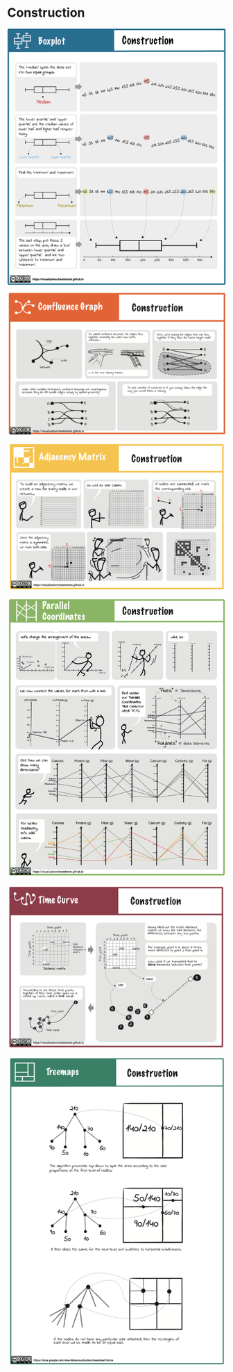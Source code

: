 # Construction

[![](figures/construction/boxplot.png)](pdfs/boxplot_Construction.pdf)

[![](figures/construction/confluence.png)](pdfs/confluence_construction.pdf)

[![](figures/construction/matrix.png)](pdfs/matrix_construction.pdf)

[![](figures/construction/pcp.png)](pdfs/PCP_construction.pdf)

[![](figures/construction/timecurve.png)](pdfs/timecurve-construction.pdf)

[![](figures/construction/treemap.png)](pdfs/treemap_construction.pdf)

